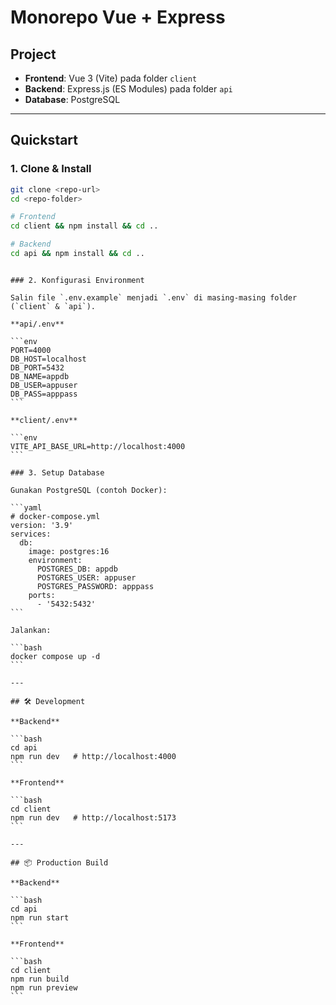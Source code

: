# Monorepo Vue + Express

## Project

- **Frontend**: Vue 3 (Vite) pada folder `client`
- **Backend**: Express.js (ES Modules) pada folder `api`
- **Database**: PostgreSQL

---

## Quickstart

### 1. Clone & Install

```bash
git clone <repo-url>
cd <repo-folder>

# Frontend
cd client && npm install && cd ..

# Backend
cd api && npm install && cd ..
```

````

### 2. Konfigurasi Environment

Salin file `.env.example` menjadi `.env` di masing-masing folder (`client` & `api`).

**api/.env**

```env
PORT=4000
DB_HOST=localhost
DB_PORT=5432
DB_NAME=appdb
DB_USER=appuser
DB_PASS=apppass
```

**client/.env**

```env
VITE_API_BASE_URL=http://localhost:4000
```

### 3. Setup Database

Gunakan PostgreSQL (contoh Docker):

```yaml
# docker-compose.yml
version: '3.9'
services:
  db:
    image: postgres:16
    environment:
      POSTGRES_DB: appdb
      POSTGRES_USER: appuser
      POSTGRES_PASSWORD: apppass
    ports:
      - '5432:5432'
```

Jalankan:

```bash
docker compose up -d
```

---

## 🛠️ Development

**Backend**

```bash
cd api
npm run dev   # http://localhost:4000
```

**Frontend**

```bash
cd client
npm run dev   # http://localhost:5173
```

---

## 📦 Production Build

**Backend**

```bash
cd api
npm run start
```

**Frontend**

```bash
cd client
npm run build
npm run preview
```
````
